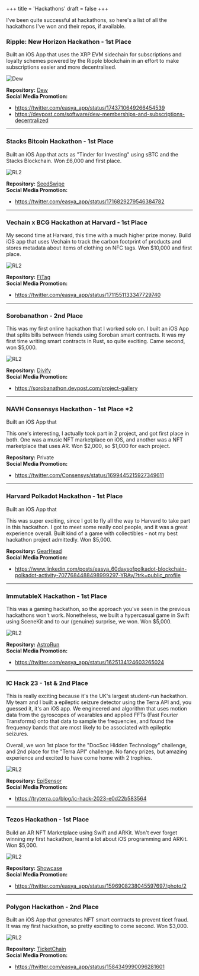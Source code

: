 +++
title = 'Hackathons'
draft = false
+++

I've been quite successful at hackathons, so here's a list of all the hackathons I've won and their repos, if available.

### Ripple: New Horizon Hackathon - 1st Place
Built an iOS App that uses the XRP EVM sidechain for subscriptions and loyalty schemes powered by the Ripple blockchain in an effort to make subscriptions easier and more decentralised.

![Dew](/images/dew_ripple.png) 

**Repository:** [Dew](https://github.com/nkoorty/Dew)  
**Social Media Promotion:**
* https://twitter.com/easya_app/status/1743710649266454539
* https://devpost.com/software/dew-memberships-and-subscriptions-decentralized

---

### Stacks Bitcoin Hackathon - 1st Place
Built an iOS App that acts as "Tinder for Investing" using sBTC and the Stacks Blockchain. Won £6,000 and first place.

![RL2](/images/hack_1.jpg) 

**Repository:** [SeedSwipe](https://github.com/nkoorty/SeedSwipe)  
**Social Media Promotion:**
* https://twitter.com/easya_app/status/1716829279546384782

---
### Vechain x BCG Hackathon at Harvard - 1st Place
My second time at Harvard, this time with a much higher prize money. Build iOS app that uses Vechain to track the carbon footprint of products and stores metadata about items of clothing on NFC tags. Won $10,000 and first place.

![RL2](/images/hack_2.jpg) 

**Repository:** [FiTag](https://github.com/nkoorty/FiTag)  
**Social Media Promotion:**
* https://twitter.com/easya_app/status/1711551133347729740

---
### Sorobanathon - 2nd Place 
This was my first online hackathon that I worked solo on. I built an iOS App that splits bills between friends using Soroban smart contracts. It was my first time writing smart contracts in Rust, so quite exciting. Came second, won $5,000.

![RL2](/images/divify.jpg) 

**Repository:** [Divify](https://github.com/nkoorty/Divify)  
**Social Media Promotion:** 
* https://sorobanathon.devpost.com/project-gallery

---
### NAVH Consensys Hackathon - 1st Place *2
Built an iOS App that

This one's interesting, I actually took part in 2 project, and got first place in both. One was a music NFT marketplace on iOS, and another was a NFT marketplace that uses AR. Won $2,000, so $1,000 for each project.

**Repository:** Private  
**Social Media Promotion:**
* https://twitter.com/Consensys/status/1699445215927349611

---
### Harvard Polkadot Hackathon - 1st Place
Built an iOS App that

This was super exciting, since I got to fly all the way to Harvard to take part in this hackathon. I got to meet some really cool people, and it was a great experience overall. Built kind of a game with collectibles - not my best hackathon project admittedly. Won $5,000.

**Repository:** [GearHead](https://github.com/nkoorty/GearHackathon)  
**Social Media Promotion:**
* https://www.linkedin.com/posts/easya_60daysofpolkadot-blockchain-polkadot-activity-7077684488498999297-YRAy/?trk=public_profile

---
### ImmutableX Hackathon - 1st Place
This was a gaming hackathon, so the approach you've seen in the previous hackathons won't work. Nonetheless, we built a hypercasual game in Swift using SceneKit and to our (genuine) surprise, we won. Won $5,000.

![RL2](/images/imx.jpg) 

**Repository:** [AstroRun](https://github.com/jesusrafaelchris/ImmutableX)  
**Social Media Promotion:**
* https://twitter.com/easya_app/status/1625134124603265024

---
### IC Hack 23 - 1st & 2nd Place 
This is really exciting because it's the UK's largest student-run hackathon. My team and I built a epileptic seizure detector using the Terra API and, you guessed it, it's an iOS app. We engineered and algorithm that uses motion data from the gyroscopes of wearables and applied FFTs (Fast Fourier Transforms) onto that data to sample the frequencies, and found the frequency bands that are most likely to be associated with epileptic seizures.

Overall, we won 1st place for the "DocSoc Hidden Technology" challenge, and 2nd place for the "Terra API" challenge. No fancy prizes, but amazing experience and excited to have come home with 2 trophies.

![RL2](/images/ichack.jpg) 

**Repository:** [EpiSensor](https://github.com/nkoorty/ICHack23)  
**Social Media Promotion:**
* https://tryterra.co/blog/ic-hack-2023-e0d22b583564

---
### Tezos Hackathon - 1st Place 
Build an AR NFT Marketplace using Swift and ARKit. Won't ever forget winning my first hackathon, learnt a lot about iOS programming and ARKit. Won $5,000.

![RL2](/images/showcase.jpg) 

**Repository:** [Showcase](https://github.com/jesusrafaelchris/TezosHack)  
**Social Media Promotion:**
* https://twitter.com/easya_app/status/1596908238045597697/photo/2

---
### Polygon Hackathon - 2nd Place 
Built an iOS App that generates NFT smart contracts to prevent ticet fraud. It was my first hackathon, so pretty exciting to come second. Won $3,000.

![RL2](/images/ticketchain.jpg) 

**Repository:** [TicketChain](https://github.com/jesusrafaelchris/Polygon-x-EasyA-Hackathon)  
**Social Media Promotion:**
* https://twitter.com/easya_app/status/1584349990096281601